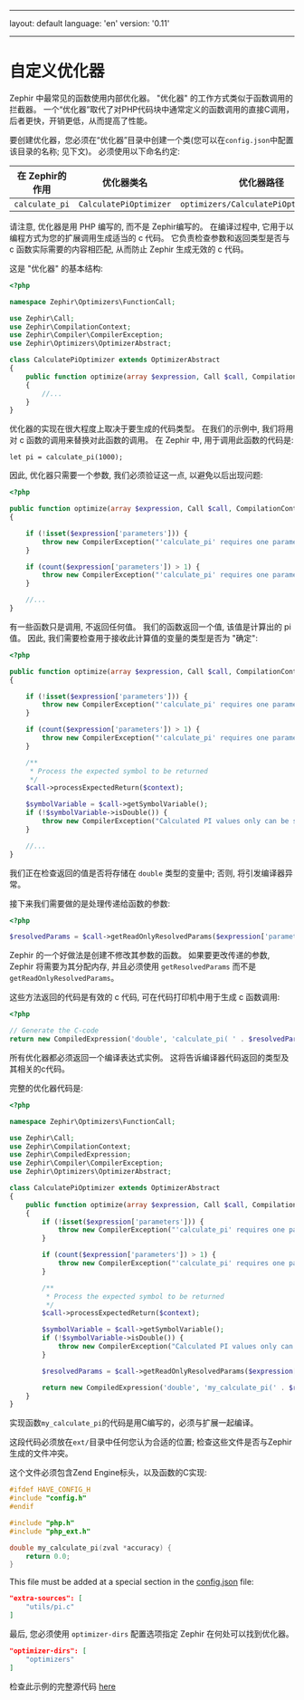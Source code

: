 * * *

layout: default language: 'en' version: '0.11'

* * *

# 自定义优化器

Zephir 中最常见的函数使用内部优化器。 "优化器" 的工作方式类似于函数调用的拦截器。 一个“优化器”取代了对PHP代码块中通常定义的函数调用的直接C调用，后者更快，开销更低，从而提高了性能。

要创建优化器，您必须在“优化器”目录中创建一个类(您可以在`config.json`中配置该目录的名称; 见下文)。 必须使用以下命名约定:

| 在 Zephir的作用    | 优化器类名                  | 优化器路径                                 | C 中的函数            |
| -------------- | ---------------------- | ------------------------------------- | ----------------- |
| `calculate_pi` | `CalculatePiOptimizer` | `optimizers/CalculatePiOptimizer.php` | `my_calculate_pi` |

请注意, 优化器是用 PHP 编写的, 而不是 Zephir编写的。 在编译过程中, 它用于以编程方式为您的扩展调用生成适当的 c 代码。 它负责检查参数和返回类型是否与 c 函数实际需要的内容相匹配, 从而防止 Zephir 生成无效的 c 代码。

这是 "优化器" 的基本结构:

```php
<?php

namespace Zephir\Optimizers\FunctionCall;

use Zephir\Call;
use Zephir\CompilationContext;
use Zephir\Compiler\CompilerException;
use Zephir\Optimizers\OptimizerAbstract;

class CalculatePiOptimizer extends OptimizerAbstract
{
    public function optimize(array $expression, Call $call, CompilationContext $context)
    {
        //...
    }
}
```

优化器的实现在很大程度上取决于要生成的代码类型。 在我们的示例中, 我们将用对 c 函数的调用来替换对此函数的调用。 在 Zephir 中, 用于调用此函数的代码是:

```zephir
let pi = calculate_pi(1000);
```

因此, 优化器只需要一个参数, 我们必须验证这一点, 以避免以后出现问题:

```php
<?php

public function optimize(array $expression, Call $call, CompilationContext $context)
{

    if (!isset($expression['parameters'])) {
        throw new CompilerException("'calculate_pi' requires one parameter", $expression);
    }

    if (count($expression['parameters']) > 1) {
        throw new CompilerException("'calculate_pi' requires one parameter", $expression);
    }

    //...
}
```

有一些函数只是调用, 不返回任何值。 我们的函数返回一个值, 该值是计算出的 pi 值。 因此, 我们需要检查用于接收此计算值的变量的类型是否为 "确定":

```php
<?php

public function optimize(array $expression, Call $call, CompilationContext $context)
{

    if (!isset($expression['parameters'])) {
        throw new CompilerException("'calculate_pi' requires one parameter", $expression);
    }

    if (count($expression['parameters']) > 1) {
        throw new CompilerException("'calculate_pi' requires one parameter", $expression);
    }

    /**
     * Process the expected symbol to be returned
     */
    $call->processExpectedReturn($context);

    $symbolVariable = $call->getSymbolVariable();
    if (!$symbolVariable->isDouble()) {
        throw new CompilerException("Calculated PI values only can be stored in double variables", $expression);
    }

    //...
}
```

我们正在检查返回的值是否将存储在 `double` 类型的变量中; 否则, 将引发编译器异常。

接下来我们需要做的是处理传递给函数的参数:

```php
<?php

$resolvedParams = $call->getReadOnlyResolvedParams($expression['parameters'], $context, $expression);
```

Zephir 的一个好做法是创建不修改其参数的函数。 如果要更改传递的参数, Zephir 将需要为其分配内存, 并且必须使用 `getResolvedParams` 而不是 `getReadOnlyResolvedParams`。

这些方法返回的代码是有效的 c 代码, 可在代码打印机中用于生成 c 函数调用:

```php
<?php

// Generate the C-code
return new CompiledExpression('double', 'calculate_pi( ' . $resolvedParams[0] . ')', $expression);
```

所有优化器都必须返回一个编译表达式实例。 这将告诉编译器代码返回的类型及其相关的c代码。

完整的优化器代码是:

```php
<?php

namespace Zephir\Optimizers\FunctionCall;

use Zephir\Call;
use Zephir\CompilationContext;
use Zephir\CompiledExpression;
use Zephir\Compiler\CompilerException;
use Zephir\Optimizers\OptimizerAbstract;

class CalculatePiOptimizer extends OptimizerAbstract
{
    public function optimize(array $expression, Call $call, CompilationContext $context)
    {
        if (!isset($expression['parameters'])) {
            throw new CompilerException("'calculate_pi' requires one parameter", $expression);
        }

        if (count($expression['parameters']) > 1) {
            throw new CompilerException("'calculate_pi' requires one parameter", $expression);
        }

        /**
         * Process the expected symbol to be returned
         */
        $call->processExpectedReturn($context);

        $symbolVariable = $call->getSymbolVariable();
        if (!$symbolVariable->isDouble()) {
            throw new CompilerException("Calculated PI values only can be stored in double variables", $expression);
        }

        $resolvedParams = $call->getReadOnlyResolvedParams($expression['parameters'], $context, $expression);

        return new CompiledExpression('double', 'my_calculate_pi(' . $resolvedParams[0] . ')', $expression);
    }
}
```

实现函数`my_calculate_pi`的代码是用C编写的，必须与扩展一起编译。

这段代码必须放在`ext/`目录中任何您认为合适的位置; 检查这些文件是否与Zephir生成的文件冲突。

这个文件必须包含Zend Engine标头，以及函数的C实现:

```c
#ifdef HAVE_CONFIG_H
#include "config.h"
#endif

#include "php.h"
#include "php_ext.h"

double my_calculate_pi(zval *accuracy) {
    return 0.0;
}
```

This file must be added at a special section in the [config.json](/0.11/en/config) file:

```json
"extra-sources": [
    "utils/pi.c"
]
```

最后, 您必须使用 `optimizer-dirs` 配置选项指定 Zephir 在何处可以找到优化器。

```json
"optimizer-dirs": [
    "optimizers"
]
```

检查此示例的完整源代码 [here](https://github.com/phalcon/zephir-samples/tree/master/ext-optimizers)